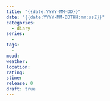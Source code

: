 ```yaml
---
title: "{{date:YYYY-MM-DD}}"
date: "{{date:YYYY-MM-DDTHH:mm:ssZ}}"
categories:
  - diary
series:
  -
tags:
  -
mood:
weather:
location:
rating:
stime:
release: 0
draft: true
---
```

